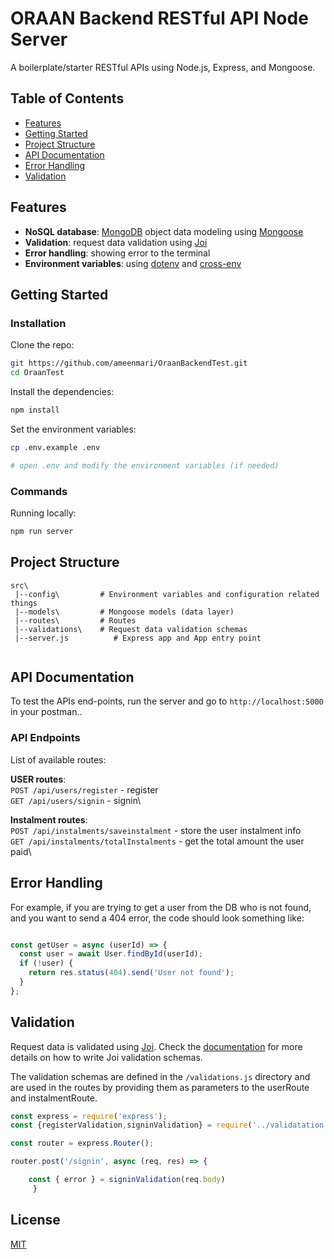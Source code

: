 
#  ORAAN Backend RESTful API Node Server 


A boilerplate/starter RESTful APIs using Node.js, Express, and Mongoose.


## Table of Contents

- [Features](#features)
- [Getting Started](#getting-started)
- [Project Structure](#project-structure)
- [API Documentation](#api-documentation)
- [Error Handling](#error-handling)
- [Validation](#validation)

## Features

- **NoSQL database**: [MongoDB](https://www.mongodb.com) object data modeling using [Mongoose](https://mongoosejs.com)
- **Validation**: request data validation using [Joi](https://github.com/hapijs/joi)
- **Error handling**: showing error to the terminal
- **Environment variables**: using [dotenv](https://github.com/motdotla/dotenv) and [cross-env](https://github.com/kentcdodds/cross-env#readme)

## Getting Started

### Installation

Clone the repo:

```bash
git https://github.com/ameenmari/OraanBackendTest.git
cd OraanTest
```

Install the dependencies:

```bash
npm install
```

Set the environment variables:

```bash
cp .env.example .env

# open .env and modify the environment variables (if needed)
```

### Commands

Running locally:

```bash
npm run server
```

## Project Structure

```
src\
 |--config\         # Environment variables and configuration related things
 |--models\         # Mongoose models (data layer)
 |--routes\         # Routes 
 |--validations\    # Request data validation schemas
 |--server.js          # Express app and App entry point
 
```

## API Documentation

To test the APIs end-points, run the server and go to `http://localhost:5000` in your postman..

### API Endpoints

List of available routes:

**USER routes**:\
`POST /api/users/register` - register\
`GET /api/users/signin` - signin\

**Instalment routes**:\
`POST /api/instalments/saveinstalment` - store the user instalment info\
`GET /api/instalments/totalInstalments` - get the total amount the user paid\

## Error Handling

For example, if you are trying to get a user from the DB who is not found, and you want to send a 404 error, the code should look something like:

```javascript

const getUser = async (userId) => {
  const user = await User.findById(userId);
  if (!user) {
    return res.status(404).send('User not found');
  }
};
```


## Validation

Request data is validated using [Joi](https://hapi.dev/family/joi/). Check the [documentation](https://hapi.dev/family/joi/api/) for more details on how to write Joi validation schemas.

The validation schemas are defined in the `/validations.js` directory and are used in the routes by providing them as parameters to the userRoute and instalmentRoute.

```javascript
const express = require('express');
const {registerValidation,signinValidation} = require('../validatation');

const router = express.Router();

router.post('/signin', async (req, res) => {

    const { error } = signinValidation(req.body)
     }
```

## License

[MIT](LICENSE)
